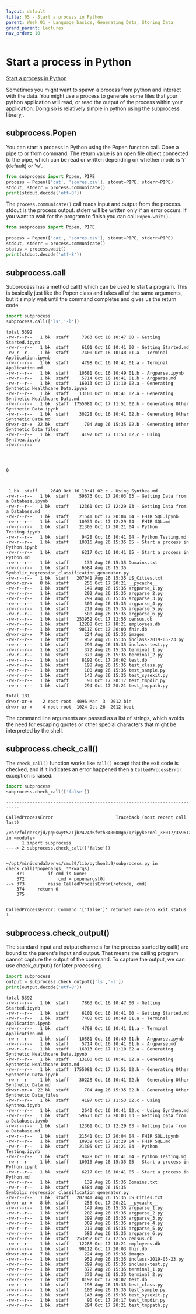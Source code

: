 ```yaml
---
layout: default
title: 05 - Start a process in Python
parent: Week 01 - Language basics, Generating Data, Storing Data
grand_parent: Lectures
nav_order: 10
---
```

# Start a process in Python
[Start a process in Python](https://www.bogotobogo.com/python/python_subprocess_module.php)

Sometimes you might want to spawn a process from python and interact with the data. You might use a process to generate some files that your python application will read, or read the output of the process within your application. Doing so is relatively simple in python using the subprocess library,.

## subprocess.Popen

You can start a process in Python using the Popen function call. Open a pipe to or from command. The return value is an open file object connected to the pipe, which can be read or written depending on whether mode is 'r' (default) or 'w'.


```python
from subprocess import Popen, PIPE
process = Popen(['cat', 'scores.csv'], stdout=PIPE, stderr=PIPE)
stdout, stderr = process.communicate()
print(stdout.decode('utf-8'))
```

    


The ```process.communicate()``` call reads input and output from the process.  stdout is the process output. stderr will be written only if an error occurs.  If you want to wait for the program to finish you can call ```Popen.wait()```.


```python
from subprocess import Popen, PIPE
 
process = Popen(['cat', 'scores.csv'], stdout=PIPE, stderr=PIPE)
stdout, stderr = process.communicate()
status = process.wait()
print(stdout.decode('utf-8'))
```

    


## subprocess.call

Subprocess has a method call() which can be used to start a program. This is basically just like the Popen class and takes all of the same arguments, but it simply wait until the command completes and gives us the return code.


```python
import subprocess
subprocess.call(['ls','-l'])
```

    total 5392
    -rw-r--r--   1 bk  staff     7863 Oct 16 10:47 00 - Getting Started.ipynb
    -rw-r--r--   1 bk  staff     6101 Oct 16 10:41 00 - Getting Started.md
    -rw-r--r--   1 bk  staff     7400 Oct 16 10:48 01.a - Terminal Application.ipynb
    -rw-r--r--   1 bk  staff     4798 Oct 16 10:41 01.a - Terminal Application.md
    -rw-r--r--   1 bk  staff    10581 Oct 16 10:49 01.b - Argparse.ipynb
    -rw-r--r--   1 bk  staff     5714 Oct 16 10:41 01.b - Argparse.md
    -rw-r--r--   1 bk  staff    16013 Oct 17 11:10 02.a - Generating Synthetic Healthcare Data.ipynb
    -rw-r--r--   1 bk  staff    13100 Oct 16 10:41 02.a - Generating Synthetic Healthcare Data.md
    -rw-r--r--   1 bk  staff  1755081 Oct 17 11:51 02.b - Generating Other Synthetic Data.ipynb
    -rw-r--r--   1 bk  staff    30228 Oct 16 10:41 02.b - Generating Other Synthetic Data.md
    drwxr-xr-x  22 bk  staff      704 Aug 26 15:35 02.b - Generating Other Synthetic Data_files
    -rw-r--r--   1 bk  staff     4197 Oct 17 11:53 02.c - Using Synthea.ipynb
    -rw-r--r--  




    0



     1 bk  staff     2640 Oct 16 10:41 02.c - Using Synthea.md
    -rw-r--r--   1 bk  staff    59673 Oct 17 20:03 03 - Getting Data from a Database.ipynb
    -rw-r--r--   1 bk  staff    12361 Oct 17 12:29 03 - Getting Data from a Database.md
    -rw-r--r--   1 bk  staff    21541 Oct 17 20:04 04 - FHIR SQL.ipynb
    -rw-r--r--   1 bk  staff    10939 Oct 17 12:29 04 - FHIR SQL.md
    -rw-r--r--   1 bk  staff    21305 Oct 17 20:21 04 - Python Testing.ipynb
    -rw-r--r--   1 bk  staff     9428 Oct 16 10:41 04 - Python Testing.md
    -rw-r--r--   1 bk  staff    10016 Aug 26 15:35 05 - Start a process in Python.ipynb
    -rw-r--r--   1 bk  staff     6217 Oct 16 10:41 05 - Start a process in Python.md
    -rw-r--r--   1 bk  staff      139 Aug 26 15:35 Domains.txt
    -rw-r--r--   1 bk  staff     6584 Aug 26 15:35 Symbolic_regression_classification_generator.py
    -rw-r--r--   1 bk  staff   207041 Aug 26 15:35 US_Cities.txt
    drwxr-xr-x   8 bk  staff      256 Oct 17 20:21 __pycache__
    -rw-r--r--   1 bk  staff      149 Aug 26 15:35 argparse_1.py
    -rw-r--r--   1 bk  staff      202 Aug 26 15:35 argparse_2.py
    -rw-r--r--   1 bk  staff      299 Aug 26 15:35 argparse_3.py
    -rw-r--r--   1 bk  staff      309 Aug 26 15:35 argparse_4.py
    -rw-r--r--   1 bk  staff      219 Aug 26 15:35 argparse_5.py
    -rw-r--r--   1 bk  staff      580 Aug 26 15:35 argparse_6.py
    -rw-r--r--   1 bk  staff   253952 Oct 17 12:55 census.db
    -rw-r--r--   1 bk  staff    12288 Oct 17 18:21 employees.db
    -rw-r--r--   1 bk  staff    90112 Oct 17 20:03 fhir.db
    drwxr-xr-x   7 bk  staff      224 Aug 26 15:35 images
    -rw-r--r--   1 bk  staff      952 Aug 26 15:35 inclass-2019-05-23.py
    -rw-r--r--   1 bk  staff      299 Aug 26 15:35 inclass-test.py
    -rw-r--r--   1 bk  staff      372 Aug 26 15:35 terminal_1.py
    -rw-r--r--   1 bk  staff      370 Aug 26 15:35 terminal_2.py
    -rw-r--r--   1 bk  staff     8192 Oct 17 20:02 test.db
    -rw-r--r--   1 bk  staff      198 Aug 26 15:35 test_class.py
    -rw-r--r--   1 bk  staff      100 Aug 26 15:35 test_sample.py
    -rw-r--r--   1 bk  staff      143 Aug 26 15:35 test_sysexit.py
    -rw-r--r--   1 bk  staff       90 Oct 17 20:17 test_tmpdir.py
    -rw-r--r--   1 bk  staff      294 Oct 17 20:21 test_tmppath.py


```bash
total 181
drwxr-xr-x    2 root root  4096 Mar  3  2012 bin
drwxr-xr-x    4 root root  1024 Oct 26  2012 boot
```

The command line arguments are passed as a list of strings, which avoids the need for escaping quotes or other special characters that might be interpreted by the shell.

## subprocess.check_call()

The ```check_call()``` function works like ```call()``` except that the exit code is checked, and if it indicates an error happened then a ```CalledProcessError``` exception is raised.


```python
import subprocess
subprocess.check_call(['false'])
```


    ---------------------------------------------------------------------------

    CalledProcessError                        Traceback (most recent call last)

    /var/folders/jd/pq0swyt521jb2424d6fvth840000gn/T/ipykernel_38017/359612823.py in <module>
          1 import subprocess
    ----> 2 subprocess.check_call(['false'])
    

    ~/opt/miniconda3/envs/cmu39/lib/python3.9/subprocess.py in check_call(*popenargs, **kwargs)
        371         if cmd is None:
        372             cmd = popenargs[0]
    --> 373         raise CalledProcessError(retcode, cmd)
        374     return 0
        375 


    CalledProcessError: Command '['false']' returned non-zero exit status 1.


## subprocess.check_output()

The standard input and output channels for the process started by call() are bound to the parent's input and output. That means the calling program cannot capture the output of the command. To capture the output, we can use check_output() for later processing.


```python
import subprocess
output = subprocess.check_output(['ls','-l'])
print(output.decode('utf-8'))
```

    total 5392
    -rw-r--r--   1 bk  staff     7863 Oct 16 10:47 00 - Getting Started.ipynb
    -rw-r--r--   1 bk  staff     6101 Oct 16 10:41 00 - Getting Started.md
    -rw-r--r--   1 bk  staff     7400 Oct 16 10:48 01.a - Terminal Application.ipynb
    -rw-r--r--   1 bk  staff     4798 Oct 16 10:41 01.a - Terminal Application.md
    -rw-r--r--   1 bk  staff    10581 Oct 16 10:49 01.b - Argparse.ipynb
    -rw-r--r--   1 bk  staff     5714 Oct 16 10:41 01.b - Argparse.md
    -rw-r--r--   1 bk  staff    16013 Oct 17 11:10 02.a - Generating Synthetic Healthcare Data.ipynb
    -rw-r--r--   1 bk  staff    13100 Oct 16 10:41 02.a - Generating Synthetic Healthcare Data.md
    -rw-r--r--   1 bk  staff  1755081 Oct 17 11:51 02.b - Generating Other Synthetic Data.ipynb
    -rw-r--r--   1 bk  staff    30228 Oct 16 10:41 02.b - Generating Other Synthetic Data.md
    drwxr-xr-x  22 bk  staff      704 Aug 26 15:35 02.b - Generating Other Synthetic Data_files
    -rw-r--r--   1 bk  staff     4197 Oct 17 11:53 02.c - Using Synthea.ipynb
    -rw-r--r--   1 bk  staff     2640 Oct 16 10:41 02.c - Using Synthea.md
    -rw-r--r--   1 bk  staff    59673 Oct 17 20:03 03 - Getting Data from a Database.ipynb
    -rw-r--r--   1 bk  staff    12361 Oct 17 12:29 03 - Getting Data from a Database.md
    -rw-r--r--   1 bk  staff    21541 Oct 17 20:04 04 - FHIR SQL.ipynb
    -rw-r--r--   1 bk  staff    10939 Oct 17 12:29 04 - FHIR SQL.md
    -rw-r--r--   1 bk  staff    21305 Oct 17 20:21 04 - Python Testing.ipynb
    -rw-r--r--   1 bk  staff     9428 Oct 16 10:41 04 - Python Testing.md
    -rw-r--r--   1 bk  staff    10016 Aug 26 15:35 05 - Start a process in Python.ipynb
    -rw-r--r--   1 bk  staff     6217 Oct 16 10:41 05 - Start a process in Python.md
    -rw-r--r--   1 bk  staff      139 Aug 26 15:35 Domains.txt
    -rw-r--r--   1 bk  staff     6584 Aug 26 15:35 Symbolic_regression_classification_generator.py
    -rw-r--r--   1 bk  staff   207041 Aug 26 15:35 US_Cities.txt
    drwxr-xr-x   8 bk  staff      256 Oct 17 20:21 __pycache__
    -rw-r--r--   1 bk  staff      149 Aug 26 15:35 argparse_1.py
    -rw-r--r--   1 bk  staff      202 Aug 26 15:35 argparse_2.py
    -rw-r--r--   1 bk  staff      299 Aug 26 15:35 argparse_3.py
    -rw-r--r--   1 bk  staff      309 Aug 26 15:35 argparse_4.py
    -rw-r--r--   1 bk  staff      219 Aug 26 15:35 argparse_5.py
    -rw-r--r--   1 bk  staff      580 Aug 26 15:35 argparse_6.py
    -rw-r--r--   1 bk  staff   253952 Oct 17 12:55 census.db
    -rw-r--r--   1 bk  staff    12288 Oct 17 18:21 employees.db
    -rw-r--r--   1 bk  staff    90112 Oct 17 20:03 fhir.db
    drwxr-xr-x   7 bk  staff      224 Aug 26 15:35 images
    -rw-r--r--   1 bk  staff      952 Aug 26 15:35 inclass-2019-05-23.py
    -rw-r--r--   1 bk  staff      299 Aug 26 15:35 inclass-test.py
    -rw-r--r--   1 bk  staff      372 Aug 26 15:35 terminal_1.py
    -rw-r--r--   1 bk  staff      370 Aug 26 15:35 terminal_2.py
    -rw-r--r--   1 bk  staff     8192 Oct 17 20:02 test.db
    -rw-r--r--   1 bk  staff      198 Aug 26 15:35 test_class.py
    -rw-r--r--   1 bk  staff      100 Aug 26 15:35 test_sample.py
    -rw-r--r--   1 bk  staff      143 Aug 26 15:35 test_sysexit.py
    -rw-r--r--   1 bk  staff       90 Oct 17 20:17 test_tmpdir.py
    -rw-r--r--   1 bk  staff      294 Oct 17 20:21 test_tmppath.py
    



```python

```
